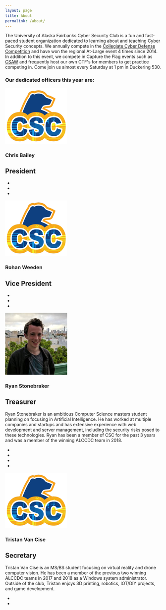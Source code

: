 ```yaml
---
layout: page
title: About
permalink: /about/
---
```


The University of Alaska Fairbanks Cyber Security Club is a fun and fast-paced student organization dedicated to learning about and teaching Cyber Security concepts. We annually compete in the [Collegiate Cyber Defense Competition](https://www.nationalccdc.org/) and have won the regional At-Large event 4 times since 2014. In addition to this event, we compete in Capture the Flag events such as [CSAW](https://ctf.csaw.io/) and frequently host our own CTF's for members to get practice competing in. Come join us almost every Saturday at 1 pm in Duckering 530.

### Our dedicated officers this year are:

<section class="officer">
  <img src="/assets/img/uafcsc-notext.png">
  <section class="info">
    <h1>Chris Bailey</h1>
    <h2>President</h2>
    <p></p>
    <ul class="social-media">
    <li><a href="mailto:chris@chrisbailey.io" target="_blank" rel="noopener"><i class="fas fa-envelope"></i></a></li>
      <li><a href="https://github.com/FineTralfazz" target="_blank" rel="noopener"><i class="fab fa-github"></i></a></li>
      <li><a href="https://chrisbailey.io/" target="_blank" rel="noopener"><i class="fas fa-laptop"></i></a></li>
    </ul>
  </section>
</section>

<section class="officer">
  <img src="/assets/img/uafcsc-notext.png">
  <section class="info">
    <h1>Rohan Weeden</h1>
    <h2>Vice President</h2>
    <p></p>
    <ul class="social-media">
      <li><a href="mailto:reweeden@alaska.edu" target="_blank" rel="noopener"><i class="fas fa-envelope"></i></a></li>
      <li><a href="https://github.com/Askaholic" target="_blank" rel="noopener"><i class="fab fa-github"></i></a></li>
      <li><a href="https://rohanweeden.com" target="_blank" rel="noopener"><i class="fas fa-laptop"></i></a></li>
    </ul>
  </section>
</section>

<section class="officer">
  <img src="/assets/img/officers/ryanstonebraker.jpg">
  <section class="info">
    <h1>Ryan Stonebraker</h1>
    <h2>Treasurer</h2>
    <p>Ryan Stonebraker is an ambitious Computer Science masters student planning on focusing in Artificial Intelligence. He has worked at multiple companies and startups and has extensive experience with web development and server management, including the security risks posed to these technologies. Ryan has been a member of CSC for the past 3 years and was a member of the winning ALCCDC team in 2018.</p>
    <ul class="social-media">
      <li><a href="mailto:rastonebraker@alaska.edu" target="_blank"><i class="fas fa-envelope"></i></a></li>
      <li><a href="https://github.com/RyanStonebraker" target="_blank" rel="noopener"><i class="fab fa-github"></i></a></li>
      <li><a href="https://linkedin.com/in/ryanstonebraker" target="_blank" rel="noopener"><i class="fab fa-linkedin"></i></a></li>
      <li><a href="https://ryanstonebraker.com" target="_blank" rel="noopener"><i class="fas fa-laptop"></i></a></li>
    </ul>
  </section>
</section>

<section class="officer">
  <img src="/assets/img/uafcsc-notext.png">
  <section class="info">
    <h1>Tristan Van Cise</h1>
    <h2>Secretary</h2>
    <p>Tristan Van Cise is an MS/BS student focusing on virtual reality and drone computer vision. He has been a member of the previous two winning ALCCDC teams in 2017 and 2018 as a Windows system administrator. Outside of the club, Tristan enjoys 3D printing, robotics, IOT/DIY projects, and game development.</p>
    <ul class="social-media">
      <li><a href="mailto:tvancise@alaska.edu" target="_blank" rel="noopener"><i class="fas fa-envelope"></i></a></li>
      <li><a href="https://github.com/Grubbly" target="_blank" rel="noopener"><i class="fab fa-github"></i></a></li>
    </ul>
  </section>
</section>
